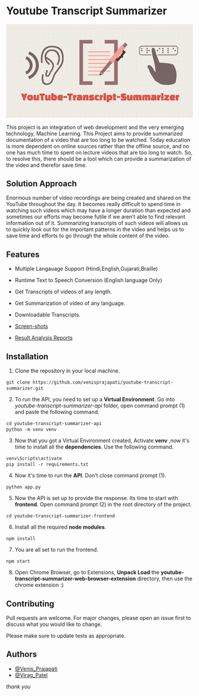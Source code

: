 # Youtube Transcript Summarizer

![Logo](youtube-transcript-summarizer-web-browser-extension/icon.png?raw=true)

This project is an integration of web development and the very emerging technology, Machine Learning. This Project aims to provide summarized documentation of a video that are too long to be watched. Today education is more dependent on online sources rather than the offline source, and no one has much time to spent on lecture videos that are too long to watch. So, to resolve this, there should be a tool which can provide a summarization of the video and therefor save time.

## Solution Approach
Enormous number of video recordings are being created and shared on the YouTube throughout the day. It becomes really difficult to spend time in watching such videos which may have a longer duration than expected and sometimes our efforts may become futile if we aren’t able to find relevant information out of it. Summarizing transcripts of such videos will allows us to quickly look out for the important patterns in the video and helps us to save time and efforts to go through the whole content of the video.

## Features

- Multiple Langauage Support (Hindi,English,Gujarati,Braille)
- Runtime Text to Speech Conversion (English language Only)
- Get Transcripts of videos of any length.
- Get Summarization of video of any language.
- Downloadable Transcripts.

- [Screen-shots](https://github.com/venisprajapati/youtube-transcript-summarizer/tree/main/screen-shots)
- [Result Analysis Reports](https://github.com/venisprajapati/youtube-transcript-summarizer/blob/main/youtube-transcript-summarizer-api/Result_Analysis_Reports.pdf)


## Installation

1. Clone the repository in your local machine.
```
git clone https://github.com/venisprajapati/youtube-transcript-summarizer.git
```

2. To run the API, you need to set up a **Virtual Environment**. Go into *youtube-transcript-summarizer-api* folder, open command prompt (1) and paste the following command.
```
cd youtube-transcript-summarizer-api
python -m venv venv
```

3. Now that you got a Virtual Environment created, Activate **venv** ,now it's time to install all the **dependencies**. Use the following command.   
```
venv\Scripts\activate
pip install -r requirements.txt
```
4. Now it's time to run the **API**. Don't close command prompt (1).
```
python app.py
```
5. Now the API is set up to provide the response. Its time to start with **frontend**. Open command prompt (2) in the root directory of the project.
```
cd youtube-transcript-summarizer-frontend
```
6. Install all the required **node modules**.
```
npm install
```
7. You are all set to run the frontend.
```
npm start
```
8. Open Chrome Browser, go to Extensions, **Unpack Load** the **youtube-transcript-summarizer-web-browser-extension** directory, then use the chrome extension :)

## Contributing
Pull requests are welcome. For major changes, please open an issue first to discuss what you would like to change.

Please make sure to update tests as appropriate.

## Authors

- [@Venis_Prajapati](https://www.github.com/venisprajapati)
- [@Virag_Patel](https://www.github.com/19IT114)


*thank you*
